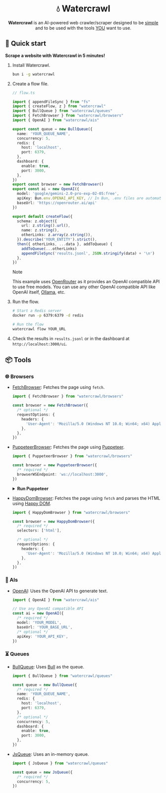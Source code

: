 <h1 align="center">
  💧 Watercrawl
</h1>

<p align="center">
  <strong>Watercrawl</strong> is an AI-powered web crawler/scraper designed to be <u>simple</u> and to be used with the tools <u>YOU</u> want to use.
</p>

## 🚀 Quick start

**Scrape a website with Watercrawl in 5 minutes!**

1. Install Watercrawl.

    ```sh
    bun i -g watercrawl
    ```

2. Create a flow file.

    ```ts
    // flow.ts

    import { appendFileSync } from "fs"
    import { createFlow, z } from "watercrawl"
    import { BullQueue } from "watercrawl/queues"
    import { FetchBrowser } from "watercrawl/browsers"
    import { OpenAI } from "watercrawl/ais"

    export const queue = new BullQueue({
      name: 'YOUR_QUEUE_NAME',
      concurrency: 5,
      redis: {
        host: 'localhost',
        port: 6379,
      },
      dashboard: {
        enable: true,
        port: 3000,
      },
    })
    export const browser = new FetchBrowser()
    export const ai = new OpenAI({
      model: 'google/gemini-2.0-pro-exp-02-05:free',
      apiKey: Bun.env.OPENAI_API_KEY, // In Bun, .env files are automatically loaded
      baseUrl: 'https://openrouter.ai/api'
    })

    export default createFlow({
      schema: z.object({
        url: z.string().url(),
        name: z.string(),
        otherLinks: z.array(z.string()),
      }).describe('YOUR_ENTITY').strict(),
      then({ otherLinks, ...data }, addToQueue) {
        addToQueue(...otherLinks)
        appendFileSync('results.jsonl', JSON.stringify(data) + '\n')
      },
    })
    ```

    > [!NOTE]
    > This example uses [OpenRouter](https://openrouter.ai/) as it provides an OpenAI compatible API to use free models. You can use any other OpenAI compatible API like OpenAI itself, [Ollama](https://ollama.com/), etc.

3. Run the flow.

    ```sh
    # Start a Redis server
    docker run -p 6379:6379 -d redis

    # Run the flow
    watercrawl flow YOUR_URL
    ```

4. Check the results in `results.jsonl` or in the dashboard at `http://localhost:3000/ui`.

## 📦 Tools

### 🌐 Browsers

- [FetchBrowser](/src/adapters/secondary/browser/fetch.ts): Fetches the page using `fetch`.

  ```ts
  import { FetchBrowser } from "watercrawl/browsers"

  const browser = new FetchBrowser({
    /* optional */
    requestOptions: {
      headers: {
        'User-Agent': 'Mozilla/5.0 (Windows NT 10.0; Win64; x64) AppleWebKit/537.36 (KHTML, like Gecko) Chrome/58.0.3029.110 Safari/537.36',
      },
    },
  })
  ```

- [PuppeteerBrowser](/src/adapters/secondary/browser/puppeteer.ts): Fetches the page using [Puppeteer](https://pptr.dev/).
  
  ```ts
  import { PuppeteerBrowser } from "watercrawl/browsers"

  const browser = new PuppeteerBrowser({
    /* required */
    browserWSEndpoint: 'ws://localhost:3000',
  })
  ```

  <details>
    <summary><b>Run Puppeteer</b></summary>

  - **With Lightpanda**:

      Check <https://github.com/lightpanda-io/browser> for more information.

  - **With Puppeteer**:

      ```ts
      // In your flow file

      import puppeteer from 'puppeteer'

      const puppeteerInstance = await puppeteer.launch({
        headless: true,
        args: [
          '--disable-gpu',
          '--no-sandbox',
          '--disable-setuid-sandbox',
          '--disable-dev-shm-usage'
        ],
      })
      ```

      Use `puppeteerInstance.wsEndpoint()` for the `browserWSEndpoint`.

  - **With your own Chrome instance**:

      ```sh
      # On macOS
      /Applications/Google\ Chrome.app/Contents/MacOS/Google\ Chrome --remote-debugging-port=9222
      ```

      Get the `ws://` endpoint from the console.

  </details>

- [HappyDomBrowser](/src/adapters/secondary/browser/happy-dom.ts): Fetches the page using `fetch` and parses the HTML using [Happy DOM](https://github.com/capricorn86/happy-dom).

  ```ts
  import { HappyDomBrowser } from "watercrawl/browsers"

  const browser = new HappyDomBrowser({
    /* required */
    selectors: ['html'],

    /* optional */
    requestOptions: {
      headers: {
        'User-Agent': 'Mozilla/5.0 (Windows NT 10.0; Win64; x64) AppleWebKit/537.36 (KHTML, like Gecko) Chrome/58.0.3029.110 Safari/537.36',
      },
    },
  })
  ```

### 🧠 AIs

- [OpenAI](/src/adapters/secondary/ai/openai.ts): Uses the OpenAI API to generate text.

  ```ts
  import { OpenAI } from "watercrawl/ais"

  // Use any OpenAI compatible API
  const ai = new OpenAI({
    /* required */
    model: 'YOUR_MODEL',
    baseUrl: 'YOUR_BASE_URL',
    /* optional */
    apiKey: 'YOUR_API_KEY',
  })
  ```

### ⏳ Queues

- [BullQueue](/src/adapters/secondary/queue/bull.ts): Uses [Bull](https://github.com/OptimalBits/bull) as the queue.

  ```ts
  import { BullQueue } from "watercrawl/queues"

  const queue = new BullQueue({
    /* required */
    name: 'YOUR_QUEUE_NAME',
    redis: {
      host: 'localhost',
      port: 6379,
    },
    /* optional */
    concurrency: 5,
    dashboard: {
      enable: true,
      port: 3000,
    },
  })
  ```

- [JsQueue](/src/adapters/secondary/queue/jsqueue.ts): Uses an in-memory queue.

  ```ts
  import { JsQueue } from "watercrawl/queues"

  const queue = new JsQueue({
    /* required */
    concurrency: 5,
  })
  ```
